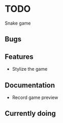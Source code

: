 # TODO

Snake game

## Bugs

## Features
* Stylize the game

## Documentation 
* Record game preview

## Currently doing